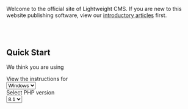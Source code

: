 Welcome to the official site of Lightweight CMS. If you are new to this website publishing software, view our [introductory articles](/#introduction) first.

<!-- Separator. -->
<div style="padding-top: 25pt;"></div>

<h2 id="quick-start">Quick Start</h2>

<p class="quick-start-hint">We think you are using <span id="client-system"></span></p>

<div class="install-on-windows demo-highlight nohighlight" style="display: none;"><pre><span></span><span class="gp">&gt;</span> choco install php --version=<span class="choco-php-version">8.1.21</span>
<span class="gp">&gt;</span> choco install composer
<span class="gp">&gt;</span> choco install nodejs --version=18.17.0
<span class="gp">&gt;</span> choco install rsync
<span class="gp">&gt;</span> choco install sed
</pre></div>

<div class="run-on-windows demo-highlight nohighlight" style="display: none;"><pre><span></span><span class="gp">&gt;</span> git clone https://github.com/cwchentw/lightweight-cms.git mysite
<span class="gp">&gt;</span> <span class="k">cd</span> mysite
<span class="gp">&gt;</span> git checkout <span class="github-lwcms-branch">master</span>
<span class="gp">&gt;</span> .\tools\bin\serve.bat
</pre></div>

<div class="run-on-windows demo-highlight nohighlight" style="display: none;"><pre><span></span><span class="gp">&gt;</span> git remote set-url origin https://example.com/user/mysite.git
<span class="gp">&gt;</span> .\tools\bin\migrate.bat
<span class="gp">&gt;</span> git add .
<span class="gp">&gt;</span> git commit -m <span class="s2">"Migrate to a new site"</span>
<span class="gp">&gt;</span> git push -u origin <span class="github-lwcms-branch">master</span>
</pre></div>

<div class="install-on-macos demo-highlight nohighlight" style="display: none;"><pre><span></span><span class="gp">$ </span>brew install php@<span class="brew-php-version">8.1</span>
<span class="gp">$ </span>brew install composer
<span class="gp">$ </span>brew install node@18
</pre></div>

<div class="run-on-macos demo-highlight nohighlight" style="display: none;"><pre><span></span><span class="gp">$ </span>git clone https://github.com/cwchentw/lightweight-cms.git mysite
<span class="gp">$ </span><span class="nb">cd</span> mysite
<span class="gp">$ </span>git checkout <span class="github-lwcms-branch">master</span>
<span class="gp">$ </span>./tools/bin/serve
</pre></div>

<pre class="install-on-ubuntu" style="display: none;"><code class="shell">$ sudo apt install php php-xml php-mbstring php-zip unzip
</code></pre>

<pre class="install-on-ubuntu" style="display: none;"><code class="shell">$ curl -o composer-setup.php https://getcomposer.org/installer
$ php composer-setup.php --install-dir=$HOME/bin --filename=composer
</code></pre>

<p class="install-on-ubuntu" style="display: none;">Install <a href="https://github.com/nvm-sh/nvm" target="_blank" rel="noopener nofollow"><code>nvm</code></a></p>

<pre class="install-on-ubuntu" style="display: none;"><code class="shell">$ nvm install 18.17.0
$ nvm use 18.17.0
</code></pre>

<div id="run-on-ubuntu" class="demo-highlight nohighlight" style="display: none;"><pre><span></span><span class="gp">$ </span>git clone https://github.com/cwchentw/lightweight-cms.git mysite
<span class="gp">$ </span><span class="nb">cd</span> mysite
<span class="gp">$ </span>git checkout <span class="github-lwcms-branch">master</span>
<span class="gp">$ </span>./tools/bin/serve
</pre></div>

<div id="run-on-unix" class="demo-highlight nohighlight" style="display: none;"><pre><span></span><span class="gp">$ </span>git remote set-url origin https://example.com/user/mysite.git
<span class="gp">$ </span>./tools/bin/migrate
<span class="gp">$ </span>git add .
<span class="gp">$ </span>git commit -m <span class="s2">"Migrate to a new site"</span>
<span class="gp">$ </span>git push -u origin <span class="github-lwcms-branch">master</span>
</pre></div>

<style id="css-style">pre { line-height: 125%; }
td.linenos .normal { color: inherit; background-color: transparent; padding-left: 5px; padding-right: 5px; }
span.linenos { color: inherit; background-color: transparent; padding-left: 5px; padding-right: 5px; }
td.linenos .special { color: #000000; background-color: #ffffc0; padding-left: 5px; padding-right: 5px; }
span.linenos.special { color: #000000; background-color: #ffffc0; padding-left: 5px; padding-right: 5px; }
.demo-highlight .hll { background-color: #49483e }
.demo-highlight .c { color: #777777; font-style: italic } /* Comment */
.demo-highlight .err { color: #a61717; background-color: #e3d2d2 } /* Error */
.demo-highlight .esc { color: #cccccc } /* Escape */
.demo-highlight .g { color: #cccccc } /* Generic */
.demo-highlight .k { color: #7686bb; font-weight: bold } /* Keyword */
.demo-highlight .l { color: #cccccc } /* Literal */
.demo-highlight .n { color: #cccccc } /* Name */
.demo-highlight .o { color: #cccccc } /* Operator */
.demo-highlight .x { color: #cccccc } /* Other */
.demo-highlight .p { color: #cccccc } /* Punctuation */
.demo-highlight .ch { color: #777777; font-style: italic } /* Comment.Hashbang */
.demo-highlight .cm { color: #777777; font-style: italic } /* Comment.Multiline */
.demo-highlight .cp { color: #777777; font-style: italic } /* Comment.Preproc */
.demo-highlight .cpf { color: #777777; font-style: italic } /* Comment.PreprocFile */
.demo-highlight .c1 { color: #777777; font-style: italic } /* Comment.Single */
.demo-highlight .cs { color: #777777; font-style: italic } /* Comment.Special */
.demo-highlight .gd { color: #cccccc } /* Generic.Deleted */
.demo-highlight .ge { color: #cccccc } /* Generic.Emph */
.demo-highlight .gr { color: #cccccc } /* Generic.Error */
.demo-highlight .gh { color: #cccccc } /* Generic.Heading */
.demo-highlight .gi { color: #cccccc } /* Generic.Inserted */
.demo-highlight .go { color: #cccccc } /* Generic.Output */
.demo-highlight .gp { color: #bc9458 } /* Generic.Prompt */
.demo-highlight .gs { color: #cccccc } /* Generic.Strong */
.demo-highlight .gu { color: #cccccc } /* Generic.Subheading */
.demo-highlight .gt { color: #cccccc } /* Generic.Traceback */
.demo-highlight .kc { color: #7686bb; font-weight: bold } /* Keyword.Constant */
.demo-highlight .kd { color: #7686bb; font-weight: bold } /* Keyword.Declaration */
.demo-highlight .kn { color: #7686bb; font-weight: bold } /* Keyword.Namespace */
.demo-highlight .kp { color: #7686bb; font-weight: bold } /* Keyword.Pseudo */
.demo-highlight .kr { color: #7686bb; font-weight: bold } /* Keyword.Reserved */
.demo-highlight .kt { color: #7686bb; font-weight: bold } /* Keyword.Type */
.demo-highlight .ld { color: #cccccc } /* Literal.Date */
.demo-highlight .m { color: #4FB8CC } /* Literal.Number */
.demo-highlight .s { color: #51cc99 } /* Literal.String */
.demo-highlight .na { color: #cccccc } /* Name.Attribute */
.demo-highlight .nb { color: #cccccc } /* Name.Builtin */
.demo-highlight .nc { color: #cccccc } /* Name.Class */
.demo-highlight .no { color: #cccccc } /* Name.Constant */
.demo-highlight .nd { color: #cccccc } /* Name.Decorator */
.demo-highlight .ni { color: #cccccc } /* Name.Entity */
.demo-highlight .ne { color: #cccccc } /* Name.Exception */
.demo-highlight .nf { color: #6a6aff } /* Name.Function */
.demo-highlight .nl { color: #cccccc } /* Name.Label */
.demo-highlight .nn { color: #cccccc } /* Name.Namespace */
.demo-highlight .nx { color: #e2828e } /* Name.Other */
.demo-highlight .py { color: #cccccc } /* Name.Property */
.demo-highlight .nt { color: #cccccc } /* Name.Tag */
.demo-highlight .nv { color: #7AB4DB; font-weight: bold } /* Name.Variable */
.demo-highlight .ow { color: #cccccc } /* Operator.Word */
.demo-highlight .pm { color: #cccccc } /* Punctuation.Marker */
.demo-highlight .w { color: #bbbbbb } /* Text.Whitespace */
.demo-highlight .mb { color: #4FB8CC } /* Literal.Number.Bin */
.demo-highlight .mf { color: #4FB8CC } /* Literal.Number.Float */
.demo-highlight .mh { color: #4FB8CC } /* Literal.Number.Hex */
.demo-highlight .mi { color: #4FB8CC } /* Literal.Number.Integer */
.demo-highlight .mo { color: #4FB8CC } /* Literal.Number.Oct */
.demo-highlight .sa { color: #51cc99 } /* Literal.String.Affix */
.demo-highlight .sb { color: #51cc99 } /* Literal.String.Backtick */
.demo-highlight .sc { color: #51cc99 } /* Literal.String.Char */
.demo-highlight .dl { color: #51cc99 } /* Literal.String.Delimiter */
.demo-highlight .sd { color: #51cc99 } /* Literal.String.Doc */
.demo-highlight .s2 { color: #51cc99 } /* Literal.String.Double */
.demo-highlight .se { color: #51cc99 } /* Literal.String.Escape */
.demo-highlight .sh { color: #51cc99 } /* Literal.String.Heredoc */
.demo-highlight .si { color: #51cc99 } /* Literal.String.Interpol */
.demo-highlight .sx { color: #51cc99 } /* Literal.String.Other */
.demo-highlight .sr { color: #51cc99 } /* Literal.String.Regex */
.demo-highlight .s1 { color: #51cc99 } /* Literal.String.Single */
.demo-highlight .ss { color: #51cc99 } /* Literal.String.Symbol */
.demo-highlight .bp { color: #cccccc } /* Name.Builtin.Pseudo */
.demo-highlight .fm { color: #6a6aff } /* Name.Function.Magic */
.demo-highlight .vc { color: #7AB4DB; font-weight: bold } /* Name.Variable.Class */
.demo-highlight .vg { color: #BE646C; font-weight: bold } /* Name.Variable.Global */
.demo-highlight .vi { color: #7AB4DB; font-weight: bold } /* Name.Variable.Instance */
.demo-highlight .vm { color: #7AB4DB; font-weight: bold } /* Name.Variable.Magic */
.demo-highlight .il { color: #4FB8CC } /* Literal.Number.Integer.Long */</style>

<div class="quick-start-hint row row-cols-auto justify-content-center">
    <div class="col">
        View the instructions for
    </div>
    <div class="col">
        <select id="platform" class="form-select" aria-label="Select OS">
            <option value="windows" selected>Windows</option>
            <option value="macos">macOS</option>
            <option value="ubuntu">Ubuntu</option>
        </select>
    </div>
    <div class="col">
        Select PHP version
    </div>
    <div class="col">
        <select id="php-version" class="form-select" aria-label="Select PHP Version">
            <option value="php81" selected>8.1</option>
            <option value="php80">8.0</option>
        </select>
    </div>
</div>

<script>
(function () {
    function isWindows () {
        return window.navigator.userAgent.indexOf("Windows") !== -1;
    }

    function isMacOS () {
        return window.navigator.userAgent.indexOf("Mac") !== -1;
    }

    var clientSystem = document.getElementById('client-system');

    var installOnWindows = document.getElementsByClassName("install-on-windows");
    var runOnWindows = document.getElementsByClassName("run-on-windows");

    var installOnMacOS = document.getElementsByClassName("install-on-macos");
    var runOnMacOS = document.getElementsByClassName("run-on-macos");

    var installOnUbuntu = document.getElementsByClassName("install-on-ubuntu");

    var platformSelection = document.getElementById("platform");

    var chocoPHPVersions = document.getElementsByClassName("choco-php-version");

    var brewPHPVersions = document.getElementsByClassName("brew-php-version");

    var githubCMSBranches = document.getElementsByClassName("github-lwcms-branch");

    if (isWindows()) {
        for (var i = 0; i < installOnWindows.length; ++i) {
            installOnWindows[i].style.display = "inherit";
        }

        for (var i = 0; i < runOnWindows.length; ++i) {
            runOnWindows[i].style.display = "inherit";
        }

        clientSystem.innerText = "Windows";

        platformSelection.getElementsByTagName("option")[0].selected = "selected";
    }
    else if (isMacOS()) {
        for (var i = 0; i < installOnMacOS.length; ++i) {
            installOnMacOS[i].style.display = "inherit";
        }

        for (var i = 0; i < runOnMacOS.length; ++i) {
            runOnMacOS[i].style.display = "inherit";
        }

        document.getElementById("run-on-unix").style.display = "inherit";

        clientSystem.innerText = "macOS";

        platformSelection.getElementsByTagName("option")[1].selected = "selected";
    }
    else {
        for (var i = 0; i < installOnUbuntu.length; ++i) {
            installOnUbuntu[i].style.display = "inherit";
        }

        document.getElementById("run-on-ubuntu").style.display = "inherit";
        document.getElementById("run-on-unix").style.display = "inherit";

        clientSystem.innerText = "GNU/Linux";

        platformSelection.getElementsByTagName("option")[2].selected = "selected";
    }

    document.getElementById("platform").addEventListener("change", function (e) {
        var platform = e.target.value;
        if ("windows" === platform) {
            for (var i = 0; i < installOnWindows.length; ++i) {
                installOnWindows[i].style.display = "inherit";
            }

            for (var i = 0; i < runOnWindows.length; ++i) {
                runOnWindows[i].style.display = "inherit";
            }

            for (var i = 0; i < installOnMacOS.length; ++i) {
                installOnMacOS[i].style.display = "none";
            }

            for (var i = 0; i < runOnMacOS.length; ++i) {
                runOnMacOS[i].style.display = "none";
            }

            document.getElementById("run-on-unix").style.display = "none";

            for (var i = 0; i < installOnUbuntu.length; ++i) {
                installOnUbuntu[i].style.display = "none";
            }

            document.getElementById("run-on-ubuntu").style.display = "none";
        }
        else if ("macos" === platform) {
            for (var i = 0; i < installOnWindows.length; ++i) {
                installOnWindows[i].style.display = "none";
            }

            for (var i = 0; i < runOnWindows.length; ++i) {
                runOnWindows[i].style.display = "none";
            }

            for (var i = 0; i < installOnMacOS.length; ++i) {
                installOnMacOS[i].style.display = "inherit";
            }

            for (var i = 0; i < runOnMacOS.length; ++i) {
                runOnMacOS[i].style.display = "inherit";
            }

            document.getElementById("run-on-unix").style.display = "inherit";

            for (var i = 0; i < installOnUbuntu.length; ++i) {
                installOnUbuntu[i].style.display = "none";
            }

            document.getElementById("run-on-ubuntu").style.display = "none";
        }
        else {
            for (var i = 0; i < installOnWindows.length; ++i) {
                installOnWindows[i].style.display = "none";
            }

            for (var i = 0; i < runOnWindows.length; ++i) {
                runOnWindows[i].style.display = "none";
            }

            for (var i = 0; i < installOnMacOS.length; ++i) {
                installOnMacOS[i].style.display = "none";
            }

            for (var i = 0; i < runOnMacOS.length; ++i) {
                runOnMacOS[i].style.display = "none";
            }

            for (var i = 0; i < installOnUbuntu.length; ++i) {
                installOnUbuntu[i].style.display = "inherit";
            }

            document.getElementById("run-on-ubuntu").style.display = "inherit";
            document.getElementById("run-on-unix").style.display = "inherit";
        }
    });

    document.getElementById("php-version").addEventListener("change", function (e) {
        var phpVersion = e.target.value;

        if ("php81" === phpVersion) {
            console.log("PHP 8.1 is selected");
            console.log(chocoPHPVersions.length);
            for (var i = 0; i < chocoPHPVersions.length; ++i) {
                chocoPHPVersions[i].innerText = "8.1.21";
            }

            for (var i = 0; i < brewPHPVersions.length; ++i) {
                brewPHPVersions[i].innerText = "8.1";
            }

            for (var i = 0; i < githubCMSBranches.length; ++i) {
                githubCMSBranches[i].innerText = "master";
            }
        }
        else if ("php80" === phpVersion) {
            console.log("PHP 8.0 is selected");
            for (var i = 0; i < chocoPHPVersions.length; ++i) {
                console.log("Select PHP 8.0 on Windows");
                chocoPHPVersions[i].innerText = "8.0.22";
            }

            for (var i = 0; i < brewPHPVersions.length; ++i) {
                brewPHPVersions[i].innerText = "8.0";
            }

            console.log(githubCMSBranches.length);
            for (var i = 0; i < githubCMSBranches.length; ++i) {
                githubCMSBranches[i].innerText = "php80";
            }
        }
    });
})();
</script>
